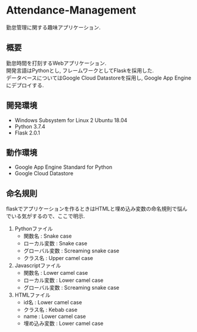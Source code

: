 # Attendance-Management
勤怠管理に関する趣味アプリケーション.

## 概要
勤怠時間を打刻するWebアプリケーション.  
開発言語はPythonとし, フレームワークとしてFlaskを採用した.  
データベースについてはGoogle Cloud Datastoreを採用し, Google App Engineにデプロイする.

## 開発環境
* Windows Subsystem for Linux 2 Ubuntu 18.04
* Python 3.7.4
* Flask 2.0.1

## 動作環境
* Google App Engine Standard for Python
* Google Cloud Datastore

## 命名規則
flaskでアプリケーションを作るときはHTMLと埋め込み変数の命名規則で悩んでいる気がするので、ここで明示.
1. Pythonファイル
   * 関数名 : Snake case
   * ローカル変数 : Snake case
   * グローバル変数 : Screaming snake case
   * クラス名 : Upper camel case
2. Javascriptファイル
   * 関数名 : Lower camel case
   * ローカル変数 : Lower camel case
   * グローバル変数 : Screaming snake case
3. HTMLファイル
   * id名 : Lower camel case
   * クラス名 : Kebab case
   * name : Lower camel case
   * 埋め込み変数 : Lower camel case
